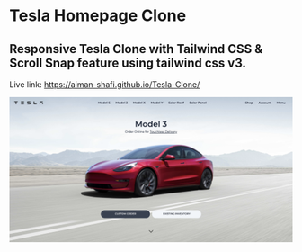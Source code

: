 # Tesla Homepage Clone
## Responsive Tesla Clone with Tailwind CSS &amp; Scroll Snap feature using tailwind css v3.

Live link: https://aiman-shafi.github.io/Tesla-Clone/

![alt text](https://github.com/Aiman-Shafi/Tesla-Clone/blob/main/src/coverpic.png?raw=true)


